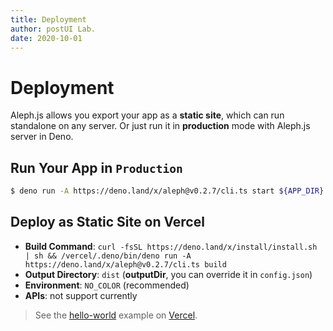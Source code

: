 ```yaml
---
title: Deployment
author: postUI Lab.
date: 2020-10-01
---
```


# Deployment
Aleph.js allows you export your app as a **static site**, which can run standalone on any server. Or just run it in **production** mode with Aleph.js server in Deno.

## Run Your App in `Production`
```bash
$ deno run -A https://deno.land/x/aleph@v0.2.7/cli.ts start ${APP_DIR} --port 80
```

## Deploy as Static Site on Vercel

- **Build Command**: `curl -fsSL https://deno.land/x/install/install.sh | sh && /vercel/.deno/bin/deno run -A https://deno.land/x/aleph@v0.2.7/cli.ts build`
- **Output Directory**: `dist` (**outputDir**, you can override it in `config.json`)
- **Environment**: `NO_COLOR` (recommended)
- **APIs**: not support currently

> See the [hello-world](https://alephjs-hello-world.vercel.app/) example on [Vercel](https://vercel.com).
